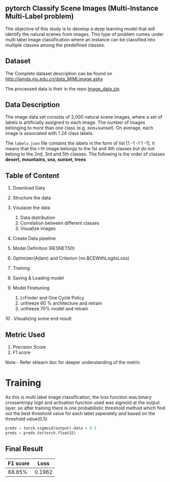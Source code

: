 ## pytorch Classify Scene Images (Multi-Instance Multi-Label problem)

The objective of this study is to develop a deep learning model that 
will identify the natural scenes from images. This type of problem comes
under multi label image classification where an instance can be 
classified into multiple classes among the predefined classes. 

## Dataset

The Complete dataset description can be found on http://lamda.nju.edu.cn/data_MIMLimage.ashx

The processed data is their in the repo  [Image_data.zip](./image_scene_data.zip)

## Data Description

The image data set consists of 2,000 natural scene images, where a set of labels is artificially assigned to each image. The number of images belonging to more than one class (e.g. *sea+sunset*). On average, each image is associated with 1.24 class labels.



The `labels.json` file contains the labels in the form of list [1 -1 -1 1 -1], it means that the i-th  image belongs to the 1st and 4th classes but do not belong to the 2nd,  3rd and 5th classes. The following is the order of classes **desert, mountains, sea, sunset, trees**

## Table of Content 

1. Download Data

2. Structure the data

3. Visulaize the data
	1. Data distribution
	2. Correlation between different classes
	3. Visualize images
4. Create Data pipeline
5. Model Definition (RESNET50)
6. Optimizer(Adam) and Criterion (nn.BCEWithLogitsLoss)
7. Training
8. Saving & Loading model
9. Model Finetuning
	1. LrFinder and One Cycle Policy
	2. unfreeze 60 % architecture and retrain
	3. unfreeze 70% model and retrain

10 . Visualizing some end result

## Metric Used

1. Precision Score 
2. F1 score

Note:- Refer sklearn doc for deeper understanding of the metric

# Training

As this is multi label image classification, the loss function was  binary crossentropy logit and activation function used was sigmoid at the  output layer. so after training there is one probabilistic threshold method which  find out the best threshold value for each label seperately and based on the threshold value(0.5)

```python
preds = torch.sigmoid(output).data > 0.5
preds = preds.to(torch.float32)
```

## Final Result

F1 score| Loss
----------|-----------
88.85%|0.1962
